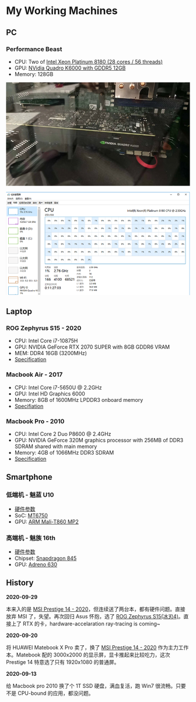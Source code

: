 # My Working Machines

## PC

### Performance Beast

 * CPU: Two of [Intel Xeon Platinum 8180 (28 cores / 56 threads)][1]
 * GPU: [NVidia Quadro K6000 with GDDR5 12GB][2]
 * Memory: 128GB

![](images/2020_09_06_my_working_machines/k6000.png)

![](images/2020_09_06_my_working_machines/cpu.png)

## Laptop

### ROG Zephyrus S15 - 2020

 * CPU: Intel Core i7-10875H
 * GPU: NVIDIA GeForce RTX 2070 SUPER with 8GB GDDR6 VRAM
 * MEM: DDR4 16GB (3200MHz)
 * [Specification][3]

### Macbook Air - 2017

 * CPU: Intel Core i7-5650U @ 2.2GHz
 * GPU: Intel HD Graphics 6000
 * Memory: 8GB of 1600MHz LPDDR3 onboard memory
 * [Specifiation][4]

### Macbook Pro - 2010

 * CPU: Intel Core 2 Duo P8600 @ 2.4GHz
 * GPU: NVIDIA GeForce 320M graphics processor with 256MB of DDR3 SDRAM shared with main memory
 * Memory: 4GB of 1066MHz DDR3 SDRAM
 * [Specification][5]


## Smartphone

### 低端机 - 魅蓝 U10

 * [硬件参数][6]
 * SoC: [MT6750][7]
 * GPU: [ARM Mali-T860 MP2][8]

### 高端机 - 魅族 16th

 * [硬件参数][9]
 * Chipset: [Snapdragon 845][10]
 * GPU: [Adreno 630][11]


## History

**2020-09-29**

本来入的是 [MSI Prestige 14 - 2020][12]，但连续送了两台本，都有硬件问题。直接放弃 MSI 了，失望。再次回归 Asus 怀抱，选了 [ROG Zephyrus S15(冰刃4)][3]。直接上了 RTX 的卡，hardware-accelaration ray-tracing is coming~


**2020-09-20**

将 HUAWEI Matebook X Pro 卖了，换了 [MSI Prestige 14 - 2020][12] 作为主力工作本。Matebook 配的 3000x2000 的显示屏，显卡推起来比较吃力，这次 Prestige 14 特意选了只有 1920x1080 的普通屏。

**2020-09-13**

给 Macbook pro 2010 换了个 1T SSD 硬盘，满血复活，跑 Win7 很流畅。只要不是 CPU-bound 的应用，都没问题。


[1]:https://ark.intel.com/content/www/us/en/ark/products/120496/intel-xeon-platinum-8180-processor-38-5m-cache-2-50-ghz.html
[2]:https://www.nvidia.com/content/PDF/data-sheet/NV_DS_Quadro_K6000_OCT13_NV_US_LR.pdf
[3]:https://rog.asus.com/laptops/rog-zephyrus/rog-zephyrus-s15-series/spec/
[4]:https://support.apple.com/kb/SP583?viewlocale=en_US&locale=zh_CN
[5]:https://support.apple.com/kb/SP753?viewlocale=en_US&locale=zh_CN
[6]:https://www.meizu.com/en/products/u10/spec.html
[7]:https://www.mediatek.com/products/smartphones/mt6750
[8]:https://www.notebookcheck.net/ARM-Mali-T860-MP2-Benchmarks-and-Specs.163318.0.html
[9]:https://www.meizu.com/en/16/spec/
[10]:https://www.qualcomm.com/products/snapdragon-845-mobile-platform
[11]:https://www.notebookcheck.net/Qualcomm-Adreno-630-GPU.299832.0.html
[12]:https://www.msi.com/Laptop/Prestige-14-A10X/Specification

